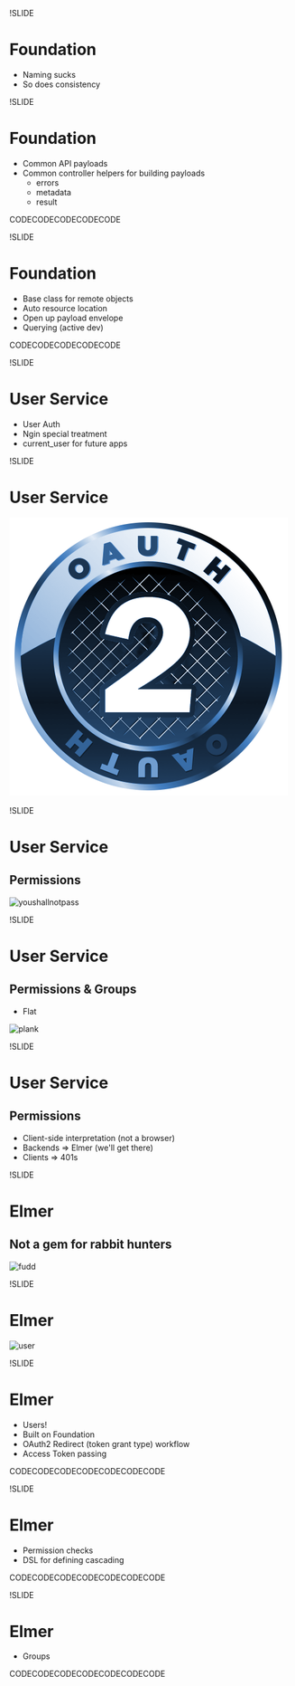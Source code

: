 !SLIDE
# Foundation

* Naming sucks
* So does consistency

!SLIDE
# Foundation

* Common API payloads
* Common controller helpers for building payloads
  - errors
  - metadata
  - result


CODECODECODECODECODE

!SLIDE
# Foundation

  * Base class for remote objects
  * Auto resource location
  * Open up payload envelope
  * Querying (active dev)

CODECODECODECODECODE

!SLIDE
# User Service

* User Auth
* Ngin special treatment
* current_user for future apps

!SLIDE
# User Service

![oauth2](oauth2.png)

!SLIDE
# User Service
## Permissions

![youshallnotpass](http://images.wikia.com/legomessageboards/images/2/28/You-shall-not-pass.jpeg)

!SLIDE
# User Service
## Permissions & Groups

* Flat

![plank](http://www.planking.me/wp-content/uploads/2012/11/bulldog_first_time_planking.jpg)

!SLIDE
# User Service
## Permissions

* Client-side interpretation (not a browser)
* Backends => Elmer (we'll get there)
* Clients => 401s

!SLIDE
# Elmer
## Not a gem for rabbit hunters

![fudd](http://userserve-ak.last.fm/serve/_/4739327/Elmer+Fudd+Elmer_Fudd_A_Wild_Hare.jpg)

!SLIDE
# Elmer

![user](http://fc02.deviantart.net/fs71/i/2011/027/9/5/fight_for_the_user_by_nostrildarmus-d385u9h.jpg)

!SLIDE
# Elmer

* Users!
* Built on Foundation
* OAuth2 Redirect (token grant type) workflow
* Access Token passing

CODECODECODECODECODECODECODE

!SLIDE
# Elmer

* Permission checks
* DSL for defining cascading

CODECODECODECODECODECODECODE

!SLIDE
# Elmer

* Groups

CODECODECODECODECODECODECODE
